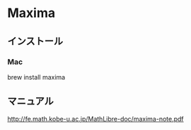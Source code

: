 # Maxima

## インストール

### Mac

brew install maxima


## マニュアル

http://fe.math.kobe-u.ac.jp/MathLibre-doc/maxima-note.pdf
